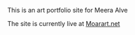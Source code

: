 This is an art portfolio site for Meera Alve

The site is currently live at [Moarart.net](moarart.net)
